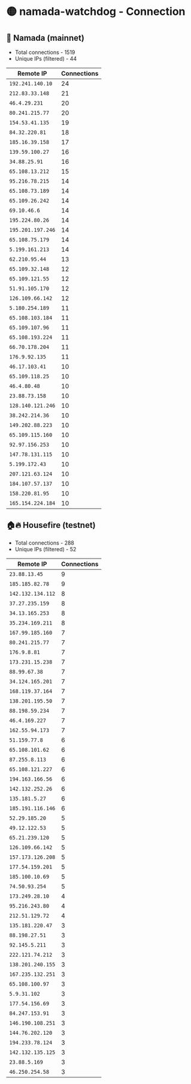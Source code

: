 # 🟡 namada-watchdog - Connection

## 🚀 Namada (mainnet)
- Total connections - 1519
- Unique IPs (filtered) - 44

| Remote IP | Connections |
|-----------|-------------|
| `192.241.140.10` | 24 |
| `212.83.33.148` | 21 |
| `46.4.29.231` | 20 |
| `80.241.215.77` | 20 |
| `154.53.41.135` | 19 |
| `84.32.220.81` | 18 |
| `185.16.39.158` | 17 |
| `139.59.100.27` | 16 |
| `34.88.25.91` | 16 |
| `65.108.13.212` | 15 |
| `95.216.78.215` | 14 |
| `65.108.73.189` | 14 |
| `65.109.26.242` | 14 |
| `69.10.46.6` | 14 |
| `195.224.80.26` | 14 |
| `195.201.197.246` | 14 |
| `65.108.75.179` | 14 |
| `5.199.161.213` | 14 |
| `62.210.95.44` | 13 |
| `65.109.32.148` | 12 |
| `65.109.121.55` | 12 |
| `51.91.105.170` | 12 |
| `126.109.66.142` | 12 |
| `5.180.254.189` | 11 |
| `65.108.103.184` | 11 |
| `65.109.107.96` | 11 |
| `65.108.193.224` | 11 |
| `66.70.178.204` | 11 |
| `176.9.92.135` | 11 |
| `46.17.103.41` | 10 |
| `65.109.118.25` | 10 |
| `46.4.80.48` | 10 |
| `23.88.73.158` | 10 |
| `128.140.121.246` | 10 |
| `38.242.214.36` | 10 |
| `149.202.88.223` | 10 |
| `65.109.115.160` | 10 |
| `92.97.156.253` | 10 |
| `147.78.131.115` | 10 |
| `5.199.172.43` | 10 |
| `207.121.63.124` | 10 |
| `184.107.57.137` | 10 |
| `158.220.81.95` | 10 |
| `165.154.224.184` | 10 |

## 🏠🔥 Housefire (testnet)

- Total connections - 288
- Unique IPs (filtered) - 52

| Remote IP | Connections |
|-----------|-------------|
| `23.88.13.45` | 9 |
| `185.185.82.78` | 9 |
| `142.132.134.112` | 8 |
| `37.27.235.159` | 8 |
| `34.13.165.253` | 8 |
| `35.234.169.211` | 8 |
| `167.99.185.160` | 7 |
| `80.241.215.77` | 7 |
| `176.9.8.81` | 7 |
| `173.231.15.238` | 7 |
| `88.99.67.38` | 7 |
| `34.124.165.201` | 7 |
| `168.119.37.164` | 7 |
| `138.201.195.50` | 7 |
| `88.198.59.234` | 7 |
| `46.4.169.227` | 7 |
| `162.55.94.173` | 7 |
| `51.159.77.8` | 6 |
| `65.108.101.62` | 6 |
| `87.255.8.113` | 6 |
| `65.108.121.227` | 6 |
| `194.163.166.56` | 6 |
| `142.132.252.26` | 6 |
| `135.181.5.27` | 6 |
| `185.191.116.146` | 6 |
| `52.29.185.20` | 5 |
| `49.12.122.53` | 5 |
| `65.21.239.120` | 5 |
| `126.109.66.142` | 5 |
| `157.173.126.208` | 5 |
| `177.54.159.201` | 5 |
| `185.100.10.69` | 5 |
| `74.50.93.254` | 5 |
| `173.249.28.10` | 4 |
| `95.216.243.80` | 4 |
| `212.51.129.72` | 4 |
| `135.181.220.47` | 3 |
| `88.198.27.51` | 3 |
| `92.145.5.211` | 3 |
| `222.121.74.212` | 3 |
| `138.201.240.155` | 3 |
| `167.235.132.251` | 3 |
| `65.108.100.97` | 3 |
| `5.9.31.102` | 3 |
| `177.54.156.69` | 3 |
| `84.247.153.91` | 3 |
| `146.190.108.251` | 3 |
| `144.76.202.120` | 3 |
| `194.233.78.124` | 3 |
| `142.132.135.125` | 3 |
| `23.88.5.169` | 3 |
| `46.250.254.58` | 3 |

